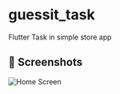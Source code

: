 # guessit_task

Flutter Task in simple store app

## 📸 Screenshots
![Home Screen](/Users/sarasoliman/AndroidStudioProjects/guessit_task/ScreenShots)
